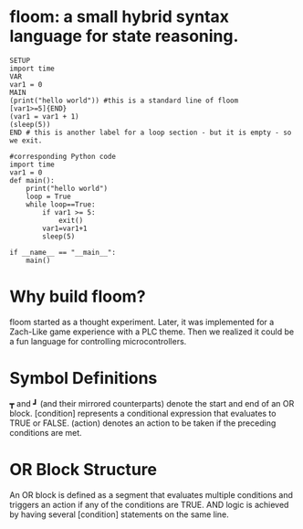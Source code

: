 # floom: a small hybrid syntax language for state reasoning.

    SETUP
    import time
    VAR
    var1 = 0
    MAIN
    (print("hello world")) #this is a standard line of floom
    [var1>=5]{END}
    (var1 = var1 + 1)
    (sleep(5))
    END # this is another label for a loop section - but it is empty - so we exit.
    
    #corresponding Python code
    import time
    var1 = 0
    def main():
    	print("hello world")
    	loop = True
        while loop==True:
        	if var1 >= 5:
        		exit()
        	var1=var1+1
        	sleep(5)
    
    if __name__ == "__main__":
        main()

# Why build floom? 
floom started as a thought experiment. 
Later, it was implemented for a Zach-Like game experience with a PLC theme.
Then we realized it could be a fun language for controlling microcontrollers.

# Symbol Definitions

┳ and ┛ (and their mirrored counterparts) denote the start and end of an OR block.
[condition] represents a conditional expression that evaluates to TRUE or FALSE.
(action) denotes an action to be taken if the preceding conditions are met.

# OR Block Structure
An OR block is defined as a segment that evaluates multiple conditions and triggers an action if any of the conditions are TRUE. AND logic is achieved by having several [condition] statements on the same line.
